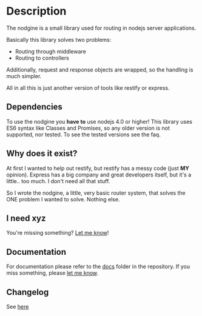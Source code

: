 # Description #

The nodgine is a small library used for routing in nodejs server applications.

Basically this library solves two problems:

* Routing through middleware
* Routing to controllers

Additionally, request and response objects are wrapped, so the handling is much simpler.

All in all this is just another version of tools like restify or express.

## Dependencies ##

To use the nodgine you **have to** use nodejs 4.0 or higher! This library uses ES6 syntax
like Classes and Promises, so any older version is not supported, nor tested. To see the
tested versions see the faq.

## Why does it exist? ##

At first I wanted to help out restify, but restify has a messy code (just **MY** opinion).
Express has a big company and great developers itself, but it's a little.. too much. I don't
need all that stuff.

So I wrote the nodgine, a little, very basic router system, that solves the ONE problem
I wanted to solve. Nothing else.

## I need xyz ##

You're missing something? [Let me know](https://github.com/sateffen/nodgine/issues)!

## Documentation ##

For documentation please refer to the [docs](https://github.com/sateffen/nodgine/tree/master/docs)
folder in the repository. If you miss something, please [let me know](https://github.com/sateffen/nodgine/issues).

## Changelog ##

See [here](https://github.com/sateffen/nodgine/blob/master/docs/changelog.md)
